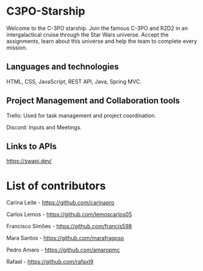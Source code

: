 # C3PO-Starship

Welcome to the C-3PO starship.
Join the famous C-3PO and R2D2 in an intergalactical cruise through the Star Wars universe. 
Accept the assignments, learn about this universe and help the team to complete every mission.

## Languages and technologies

HTML, CSS, JavaScript, REST API, Java, Spring MVC.

## Project Management and Collaboration tools

Trello: Used for task management and project coordination.

Discord: Inputs and Meetings.

## Links to APIs

https://swapi.dev/

# List of contributors

Carina Leite - https://github.com/carinapro

Carlos Lemos - https://github.com/lemoscarlos05

Francisco Simões - https://github.com/francis598

Mara Santos - https://github.com/marafragoso

Pedro Amaro - https://github.com/amaropmc

Rafael - https://github.com/rafaxl9
